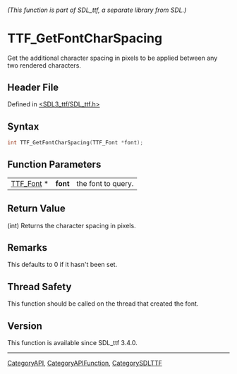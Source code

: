 ###### (This function is part of SDL_ttf, a separate library from SDL.)
# TTF_GetFontCharSpacing

Get the additional character spacing in pixels to be applied between any two rendered characters.

## Header File

Defined in [<SDL3_ttf/SDL_ttf.h>](https://github.com/libsdl-org/SDL_ttf/blob/main/include/SDL3_ttf/SDL_ttf.h)

## Syntax

```c
int TTF_GetFontCharSpacing(TTF_Font *font);
```

## Function Parameters

|                        |          |                    |
| ---------------------- | -------- | ------------------ |
| [TTF_Font](TTF_Font) * | **font** | the font to query. |

## Return Value

(int) Returns the character spacing in pixels.

## Remarks

This defaults to 0 if it hasn't been set.

## Thread Safety

This function should be called on the thread that created the font.

## Version

This function is available since SDL_ttf 3.4.0.

----
[CategoryAPI](CategoryAPI), [CategoryAPIFunction](CategoryAPIFunction), [CategorySDLTTF](CategorySDLTTF)

